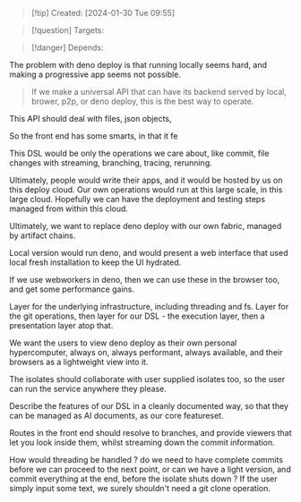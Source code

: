 
>[!tip] Created: [2024-01-30 Tue 09:55]

>[!question] Targets: 

>[!danger] Depends: 

The problem with deno deploy is that running locally seems hard, and making a progressive app seems not possible.

> If we make a universal API that can have its backend served by local, brower, p2p, or deno deploy, this is the best way to operate. 

This API should deal with files, json objects, 

So the front end has some smarts, in that it fe

This DSL would be only the operations we care about, like commit, file changes with streaming, branching, tracing, rerunning.

Ultimately, people would write their apps, and it would be hosted by us on this deploy cloud.  Our own operations would run at this large scale, in this large cloud.  Hopefully we can have the deployment and testing steps managed from within this cloud.

Ultimately, we want to replace deno deploy with our own fabric, managed by artifact chains.

Local version would run deno, and would present a web interface that used local fresh installation to keep the UI hydrated.

If we use webworkers in deno, then we can use these in the browser too, and get some performance gains.

Layer for the underlying infrastructure, including threading and fs.  Layer for the git operations, then layer for our DSL - the execution layer, then a presentation layer atop that.

We want the users to view deno deploy as their own personal hypercomputer, always on, always performant, always available, and their browsers as a lightweight view into it.

The isolates should collaborate with user supplied isolates too, so the user can run the service anywhere they please.

Describe the features of our DSL in a cleanly documented way, so that they can be managed as AI documents, as our core featureset.

Routes in the front end should resolve to branches, and provide viewers that let you look inside them, whilst streaming down the commit information.

How would threading be handled ? do we need to have complete commits before we can proceed to the next point, or can we have a light version, and commit everything at the end, before the isolate shuts down ?
If the user simply input some text, we surely shouldn't need a git clone operation.